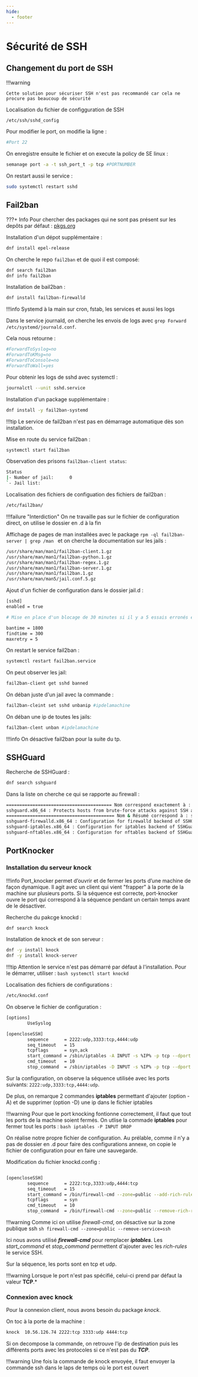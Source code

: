 ```yaml
---
hide:
  - footer
---
```

# Sécurité de SSH

## Changement du port de SSH

!!!warning

    Cette solution pour sécuriser SSH n'est pas recommandé car cela ne procure pas beaucoup de sécurité


Localisation du fichier de configguration de SSH 

```bash
/etc/ssh/sshd_config
```

Pour modifier le port, on modifie la ligne :

```bash
#Port 22
```
On enregistre ensuite le fichier et on execute la policy de SE linux : 

```bash
semanage port -a -t ssh_port_t -p tcp #PORTNUMBER
```

On restart aussi le service :

```bash
sudo systemctl restart sshd
```


## Fail2ban

???+ Info
    Pour chercher des packages qui ne sont pas présent sur les depôts par défaut : [pkgs.org](pkgs.org)

Installation d'un dépot supplémentaire :

```bash
dnf install epel-release
```
On cherche le repo `fail2ban` et de quoi il est composé:

```bash linenums="1"
dnf search fail2ban
dnf info fail2ban
```

Installation de bail2ban :

```bash
dnf install fail2ban-firewalld
```

!!!info
    Systemd à la main sur cron, fstab, les services et aussi les logs

Dans le service journald, on cherche les envois de logs avec `grep Forward /etc/systemd/journald.conf`.

Cela nous retourne : 

```bash linenums="1" hl_lines="1"
#ForwardToSyslog=no
#ForwardToKMsg=no
#ForwardToConsole=no
#ForwardToWall=yes
```

Pour obtenir les logs de sshd avec systemctl :

```bash
journalctl --unit sshd.service
```

Installation d'un package supplémentaire :

```bash
dnf install -y fail2ban-systemd
```

!!!tip
    Le service de fail2ban n'est pas en démarrage automatique dès son installation.

Mise en route du service fail2ban :

```bash
systemctl start fail2ban
```

Observation des prisons `fail2ban-client status`:

```bash linenums="1"
Status
|- Number of jail:      0
`- Jail list:
```

Localisation des fichiers de configuation des fichiers de fail2ban :

```bash
/etc/fail2ban/
```

!!!failure "Interdiction"
    On ne travaille pas sur le fichier de configuration direct, on utilise le dossier en .d à la fin

Affichage de pages de man installées avec le package `rpm -ql fail2ban-server | grep /man ` et on cherche la documentation sur les jails :

```bash linenums="1" hl_lines="6"
/usr/share/man/man1/fail2ban-client.1.gz
/usr/share/man/man1/fail2ban-python.1.gz
/usr/share/man/man1/fail2ban-regex.1.gz
/usr/share/man/man1/fail2ban-server.1.gz
/usr/share/man/man1/fail2ban.1.gz
/usr/share/man/man5/jail.conf.5.gz
```

Ajout d'un fichier de configuration dans le dossier jail.d :

```bash linenums="1"
[sshd]
enabled = true

# Mise en place d'un blocage de 30 minutes si il y a 5 essais erronés en 5 minutes

bantime = 1800
findtime = 300
maxretry = 5
```

On restart le service fail2ban :

```bash
systemctl restart fail2ban.service
```

On peut observer les jail:

```bash
fail2ban-client get sshd banned
```

On déban juste d'un jail avec la commande : 

```bash
fail2ban-cleint set sshd unbanip #ipdelamachine
```

On déban une ip de toutes les jails:

```bash
fail2ban-clent unban #ipdelamachine
```

!!!info 
    On désactive fail2ban pour la suite du tp.

## SSHGuard

Recherche de SSHGuard :

```bash
dnf search sshguard
```

Dans la liste on cherche ce qui se rapporte au firewall :

```bash linenums="1" hl_lines="4"
======================================== Nom correspond exactement à : sshguard ========================================
sshguard.x86_64 : Protects hosts from brute-force attacks against SSH and other services
========================================= Nom & Résumé correspond à : sshguard =========================================
sshguard-firewalld.x86_64 : Configuration for firewalld backend of SSHGuard
sshguard-iptables.x86_64 : Configuration for iptables backend of SSHGuard
sshguard-nftables.x86_64 : Configuration for nftables backend of SSHGuard
```

## PortKnocker

### Installation du serveur knock

!!!info 
    Port_knocker permet d’ouvrir et de fermer les ports d’une machine de façon dynamique. Il agit avec un client qui vient "frapper" à la porte de la machine sur plusieurs ports. Si la séquence est correcte, port-knocker ouvre le port qui correspond à la séquence pendant un certain temps avant de le désactiver.

Recherche du pakcge knockd :

```bash
dnf search knock
```

Installation de knock et de son serveur :

```bash
dnf -y install knock
dnf -y install knock-server
```
!!!tip
    Attention le service n'est pas démarré par défaut à l'installation. Pour le démarrer, utiliser :
    ```bash
    systemctl start knockd
    ```


Localisation des fichiers de configurations :

```bash
/etc/knockd.conf
```



On observe le fichier de configuration : 

```bash linenums="1"
[options]
        UseSyslog

[opencloseSSH]
        sequence      = 2222:udp,3333:tcp,4444:udp
        seq_timeout   = 15
        tcpflags      = syn,ack
        start_command = /sbin/iptables -A INPUT -s %IP% -p tcp --dport ssh -j ACCEPT
        cmd_timeout   = 10
        stop_command  = /sbin/iptables -D INPUT -s %IP% -p tcp --dport ssh -j ACCEPT
```

Sur la configuration, on observe la séquence utilisée avec les ports suivants: `2222:udp,3333:tcp,4444:udp`.

De plus, on remarque 2 commandes **iptables** permettant d'ajouter (option -A) et de supprimer (option -D) une ip dans le fichier iptables

!!!warning
    Pour que le port knocking fontionne correctement, il faut que tout les ports de la machine soient fermés. On utlise la commade **iptables** pour fermer tout les ports :
    ```bash
    iptables -P INPUT DROP
    ```

On réalise notre propre fichier de configuration. Au prélable, comme il n'y a pas de dossier en .d pour faire des configurations annexe, on copie le fichier de configuration pour en faire une sauvegarde.

Modification du fichier knockd.config :

```bash linenums="1"

[opencloseSSH]
        sequence      = 2222:tcp,3333:udp,4444:tcp
        seq_timeout   = 15
        start_command = /bin/firewall-cmd --zone=public --add-rich-rule 'rule family=ipv4 source address=%IP% service name=ssh accept'
        tcpflags      = syn
        cmd_timeout   = 10
        stop_command  = /bin/firewall-cmd --zone=public --remove-rich-rule 'rule family=ipv4 source address=%IP% service name=ssh accept'

```

!!!warning 
    Comme ici on utilise *firewall-cmd*, on désactive sur la zone publique ssh
    ```sh
    firewall-cmd --zone=public --remove-service=ssh
    ```

Ici nous avons utilisé ***firewall-cmd*** pour remplacer ***iptables***. Les *start_command* et *stop_command* permettent d'ajouter avec les *rich-rules* le service SSH.

Sur la séquence, les ports sont en tcp et udp. 

!!!warning
    Lorsque le port n'est pas spécifié, celui-ci prend par défaut la valeur **TCP**.*

### Connexion avec knock

Pour la connexion client, nous avons besoin du package *knock*.

On toc à la porte de la machine :

```bash
knock  10.56.126.74 2222:tcp 3333:udp 4444:tcp
```

Si on decompose la commande, on retrouve l'ip de destination puis les différents ports avec les protocoles si ce n'est pas du ***TCP***.

!!!warning
    Une fois la commande de knock envoyée, il faut envoyer la commande ssh dans le laps de temps où le port est ouvert


